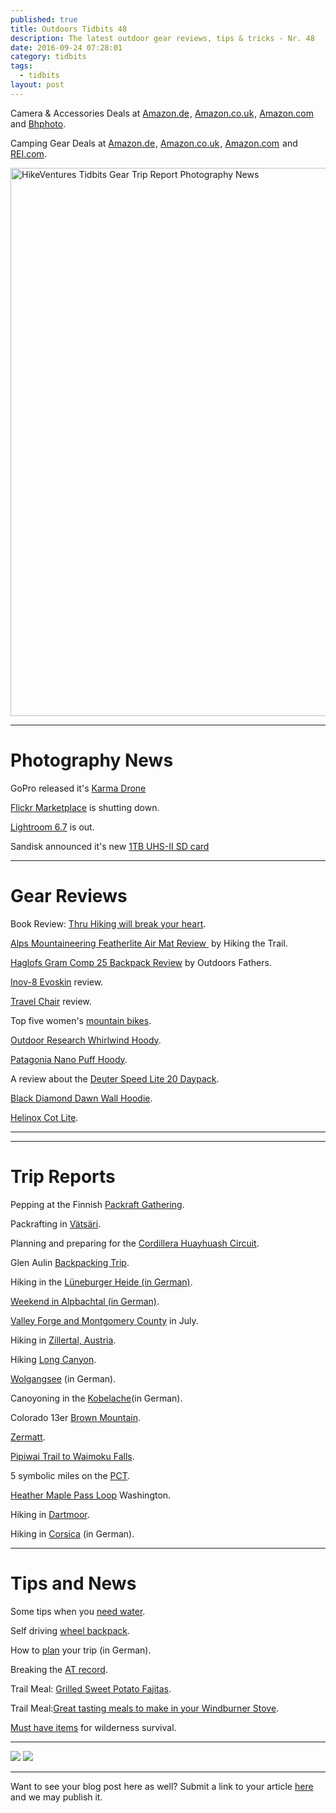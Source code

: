 ```yaml
---
published: true
title: Outdoors Tidbits 48
description: The latest outdoor gear reviews, tips & tricks - Nr. 48
date: 2016-09-24 07:28:01
category: tidbits
tags:
  - tidbits
layout: post
---
```


Camera & Accessories Deals at <a target="_blank" rel="nofollow" href="https://www.amazon.de/b/?_encoding=UTF8&camp=1638&creative=6742&linkCode=ur2&node=5457338031&pf_rd_i=571860&pf_rd_m=A3JWKAKR8XB7XF&pf_rd_p=1067386747&pf_rd_r=5564YVT458WCD2B30ZR9&pf_rd_s=merchandised-search-leftnav&pf_rd_t=101&site-redirect=de&tag=hikeve-21" rel="nofollow">Amazon.de</a><img src="http://ir-de.amazon-adsystem.com/e/ir?t=hikeve-21&l=ur2&o=3" width="1" height="1" border="0" alt="" style="border:none !important; margin:0px !important;"/>, <a target="_blank" rel="nofollow" href="https://www.amazon.co.uk/discounts-offers-pc-electronics/b/?_encoding=UTF8&camp=1634&creative=6738&linkCode=ur2&node=590987031&tag=hikeve07-21" rel="nofollow">Amazon.co.uk</a><img src="http://ir-uk.amazon-adsystem.com/e/ir?t=hikeve07-21&l=ur2&o=2" width="1" height="1" border="0" alt="" style="border:none !important; margin:0px !important;"/>, <a target="_blank" href="https://www.amazon.com/s/ref=s9_acss_bw_ln_camcolla_1_1?rh=i%3Aelectronics%2Cn%3A761198&ie=UTF8&pf_rd_m=ATVPDKIKX0DER&pf_rd_s=merchandised-search-leftnav&pf_rd_r=VJHQ4RB0RC82JN9P0705&pf_rd_t=101&pf_rd_p=2580408662&pf_rd_i=502394&_encoding=UTF8&tag=hikeve-20&linkCode=ur2&linkId=71ecc71caff04cc23a9737fbf6aa20a2&camp=1789&creative=9325" rel="nofollow">Amazon.com</a><img src="//ir-na.amazon-adsystem.com/e/ir?t=hikeve-20&l=ur2&o=1" width="1" height="1" border="0" alt="" style="border:none !important; margin:0px !important;" /> and <a href="http://www.bhphotovideo.com/find/dealZone.jsp/BI/19674/KBID/12320">Bhphoto</a>.

Camping Gear Deals at  <a target="_blank" rel="nofollow" href="https://www.amazon.de/s/?_encoding=UTF8&__mk_de_DE=%C3%85M%C3%85Z%C3%95%C3%91&bbn=16435091&camp=1638&creative=6742&linkCode=ur2&pf_rd_i=7194943031&pf_rd_m=A3JWKAKR8XB7XF&pf_rd_p=1e4b6427-ff04-4726-8a4e-7bfffbd495ae&pf_rd_r=2Z93BFR2FYQ5JCQ2GP6P&pf_rd_s=merchandised-search-leftnav&pf_rd_t=101&rh=i%3Asports%2Cn%3A16435051%2Cn%3A16435091%2Cn%3A16435151%2Cp_6%3AA3JWKAKR8XB7XF&site-redirect=de&tag=hikeve-21">Amazon.de</a><img src="http://ir-de.amazon-adsystem.com/e/ir?t=hikeve-21&l=ur2&o=3" width="1" height="1" border="0" alt="" style="border:none !important; margin:0px !important;" />, <a target="_blank" rel="nofollow" href="https://www.amazon.co.uk/s/?_encoding=UTF8&bbn=350630011&camp=1634&creative=6738&linkCode=ur2&pf_rd_i=319545011&pf_rd_m=A3P5ROKL5A1OLE&pf_rd_p=866645087&pf_rd_r=PKBNQ9633DWAG2Y7K80D&pf_rd_s=merchandised-search-leftnav&pf_rd_t=101&rh=i%3Asports%2Cn%3A318949011%2Cn%3A!319532011%2Cn%3A350630011%2Cn%3A319545011&tag=hikeve07-21" rel="nofollow">Amazon.co.uk</a><img src="http://ir-uk.amazon-adsystem.com/e/ir?t=hikeve07-21&l=ur2&o=2" width="1" height="1" border="0" alt="" style="border:none !important; margin:0px !important;" />, <a target="_blank" href="https://www.amazon.com/s/ref=amb_link_445064522_1?ie=UTF8&bbn=9927316011&field-pct-off=50-&lo=outdoor-recreation&rh=i%3Aoutdoor-recreation%2Cn%3A9927316011%2Cp_6%3AATVPDKIKX0DER%2Cn%3A3400371&pf_rd_m=ATVPDKIKX0DER&pf_rd_s=merchandised-search-leftnav&pf_rd_r=S3PAWAAFM66NGJ18FCH2&pf_rd_t=101&pf_rd_p=2362500142&pf_rd_i=9927316011&_encoding=UTF8&tag=hikeve-20&linkCode=ur2&linkId=63e7f0be9cfa6757362850ac0a82a8cb&camp=1789&creative=9325" rel="nofollow">Amazon.com</a><img src="//ir-na.amazon-adsystem.com/e/ir?t=hikeve-20&l=ur2&o=1" width="1" height="1" border="0" alt="" style="border:none !important; margin:0px !important;"> and <a href="https://www.rei.com/rei-garage/c/camping-and-hiking?r=c&pagesize=84&queryRule=outlet-only&ir=category%3Acamping-and-hiking&outlet=true" rel="nofollow">REI.com</a>.

<a data-flickr-embed="true"  href="https://www.flickr.com/photos/90204224@N07/15328753858/in/photolist-pCTf3y-pozkf1-pF3Zwy-pAZPNu-pD1wwh-pAZQiY-pAZPWW-pCLoYP-pCLp1x-pmxtmC-pmxStC-pD3Anc-pD1xwd-pD3As2-pmyib2-pxKTst-pggNrb-oUdAx3-gMCaYa-gMDbTT-gMCfAh" title="HikeVentures Tidbits Gear Trip Report Photography News"><img src="https://c3.staticflickr.com/4/3932/15328753858_16a537c062_o.jpg" width="1314" height="877" alt="HikeVentures Tidbits Gear Trip Report Photography News"></a><script async src="//embedr.flickr.com/assets/client-code.js" charset="utf-8"></script>

---

# Photography News
GoPro released it's [Karma Drone](https://www.bhphotovideo.com/c/product/1283469-REG/gopro_rkwxx_001_karma_core_quadcopter.html/BI/19674/KBID/12320/kw/GOKC/DFF/d10-v2-t1-xGOKC)

[Flickr Marketplace](http://www.dpreview.com/news/7241326722/flickr-marketplace-image-licensing-program-shuttered) is shutting down.

[Lightroom 6.7](http://blogs.adobe.com/lightroomjournal/2016/09/lightroom-cc-2015-7-now-available.html) is out.

Sandisk announced it's new [1TB UHS-II SD card](https://www.sandisk.com/about/media-center/press-releases/2016/western-digital-demonstrates-prototype-of-the-worlds-first-1terabyte-SDXC-card)

---

# Gear Reviews

Book Review: [Thru Hiking will break your heart](http://campfirechic.com/2016/09/thru-hiking-will-break-your-heart.html).

[Alps Mountaineering Featherlite Air Mat Review ][1] by Hiking the Trail.

[Haglofs Gram Comp 25 Backpack Review][2] by Outdoors Fathers.

[Inov-8 Evoskin](http://bushcraft.at/review-inov-8-evoskin/) review.

[Travel Chair](http://www.missourihowell.com/2016/09/23/gear-review-travelchair/) review.

Top five women's [mountain bikes](http://thegirloutdoors.co.uk/2016/09/23/top-five-ladies-mountain-bikes-2016/).

[Outdoor Research Whirlwind Hoody](http://www.littlegrunts.com/outdoor-research-whirlwind-hoody-orinsightlab/).

[Patagonia Nano Puff Hoody](https://thebigoutside.com/review-patagonia-nano-puff-hoody/).

A review about the [Deuter Speed Lite 20 Daypack](https://thebigoutside.com/gear-review-deuter-speed-lite-20-daypack/).

[Black Diamond Dawn Wall Hoodie](http://www.littlegrunts.com/black-diamond-dawn-wall-hoodie-review/).

[Helinox Cot Lite](http://www.thealpinestart.com/2016/09/review-helinox-cot-lite/).

---

<script type="text/javascript" src="//www.avantlink.com/link.php?ml=196169&amp;p=125311&amp;pw=150351&amp;ctc=tidbits&amp;open=_blank"></script>

---

# Trip Reports

Pepping at the Finnish [Packraft Gathering](http://leftbound.com/blog/2016/09/21/Peeping-At-The-Packraft-Gathering/).

Packrafting in [Vätsäri](http://caide.kuvat.fi/blog/47/vatsari%2C+the+king+of+finnish+wilderness+areas).

Planning and preparing for the [Cordillera Huayhuash Circuit](http://appalachiantrailgirl.com/cordillera-huayhuash-circuit-planning-preparing/).

Glen Aulin [Backpacking Trip](http://campfirechic.com/2016/09/glen-aulin-backpacking-trip.html).

Hiking in the [Lüneburger Heide (in German)](https://fotografischereisenundwanderungen.com/2016/09/23/lueneburger-heide-wandern-im-land-der-heidschnucke/).

[Weekend in Alpbachtal (in German)](https://www.berghelden.de/blog/wochenende-alpbachtal/).

[Valley Forge and Montgomery County](http://www.hikingthetrail.com/2016/09/valley-forge-and-montgomery-county-trip-july-2016/) in July.

Hiking in [Zillertal, Austria](http://www.gipfel-glueck.de/hoher-riffler-zillertal/).

Hiking [Long Canyon](http://www.modernhiker.com/2016/09/21/hiking-long-canyon/).

[Wolgangsee](http://www.bergheimat.net/2016/09/2-tage-am-wolfgangsee-durch-die-seenot.html) (in German).

Canoyoning in the [Kobelache](http://gipfelfieber.com/2016/09/21/canyoning-extrem-kobelache-alles-geht-den-bach-runter/)(in German).

Colorado 13er [Brown Mountain](http://3upadventures.com/2016/09/21/colorado-13er-brown-mountain/).

[Zermatt](https://walkingwomad.com/2016/09/21/zermatt/).

[Pipiwai Trail to Waimoku Falls](http://www.modernhiker.com/2016/09/20/hiking-the-pipiwai-trail-to-waimoku-falls/).

5 symbolic miles on the [PCT](https://walkingwomad.com/2016/09/20/5-symbolic-miles-along-the-pacific-crest-trail/).

[Heather Maple Pass Loop](http://www.adventure-inspired.com/2016/09/heather-maple-pass-loop-washington.html) Washington.

Hiking in [Dartmoor](http://www.twoblondeswalking.com/man-made/).

Hiking in [Corsica](http://www.auf-den-berg.de/wandern/korsika/wanderung-zu-dem-gumpen-von-purcaraccia/) (in German).

---

# Tips and News

Some tips when you [need water](http://blissfulhiking.blogspot.com/2016/09/i-need-water-7-things-you-can-do-in-dry.html).

Self driving [wheel backpack](https://hiking.org/2016/09/22/self-driving-wheel-backpacks/).

How to [plan](http://mehr-berge.de/vernuenftige-tourenplanung/) your trip (in German).

Breaking the [AT record](http://northeastexplorer.com/wordpress/?p=3995).

Trail Meal: [Grilled Sweet Potato Fajitas](http://www.freshoffthegrid.com/grilled-sweet-potato-fajitas/).

Trail Meal:[Great tasting meals to make in your Windburner Stove](http://s454105314.onlinehome.us/msr_blog/5-great-tasting-meals-to-make-in-your-windburner-stove-system/).

[Must have items](http://www.hikingthetrail.com/2016/09/7-must-have-items-for-wilderness-survival/) for wilderness survival.

---

<A href="http://www.bhphotovideo.com/find/dealZone.jsp?BI=19674&KW=&KBID=12320&img=bh_dealzone-200x250.gif">
<img src="http://www.bhphotovideo.com/images/affiliateimages/bh_dealzone-200x250.gif" border="0"></a>
<img src="http://affiliates.bhphotovideo.com/showban.asp?id=12320&img=bh_dealzone-200x250.gif" border=0>

---

Want to see your blog post here as well? Submit a link to your article [here][3] and we may publish it.

[1]:	http://www.hikingthetrail.com/2016/09/alps-mountaineering-featherlite-air-mat-review/ "Alps Mountaineering Featherlite Air Mat Review"
[2]:	http://www.outdoorsfather.com/2016/09/gear-review-haglofs-gram-comp-25-backpack/
[3]:	https://www.facebook.com/HikeVentures/
